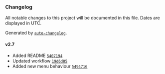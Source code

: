 ### Changelog

All notable changes to this project will be documented in this file. Dates are displayed in UTC.

Generated by [`auto-changelog`](https://github.com/CookPete/auto-changelog).

#### v2.7

- Added README [`5407194`](https://github.com/jamtur01/FotMobSchedule.spoon/commit/5407194e7263190f689245bc41fe585b59fd07a1)
- Updated workflow [`19d6d85`](https://github.com/jamtur01/FotMobSchedule.spoon/commit/19d6d85a8a4612c59888c19964fca2acdb339433)
- Added new menu behaviour [`5494716`](https://github.com/jamtur01/FotMobSchedule.spoon/commit/5494716c3946c1ed8ddf28ad58ee2cfe34f6a4f5)
